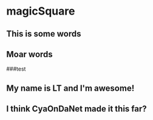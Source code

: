 # magicSquare

## This is some words
## Moar words


###test

## My name is LT and I'm awesome!
## I think CyaOnDaNet made it this far?
